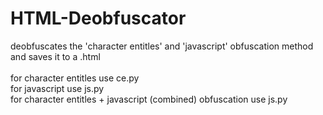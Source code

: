 # HTML-Deobfuscator

deobfuscates the 'character entitles' and 'javascript' obfuscation method and saves it to a .html<br><br>
for character entitles use ce.py<br>
for javascript use js.py<br>
for character entitles + javascript (combined) obfuscation use js.py
